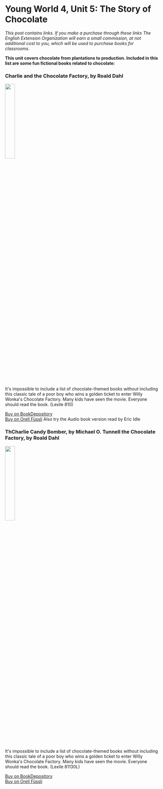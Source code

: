 # Young World 4, Unit 5: The Story of Chocolate

 *This post contains links. If you make a purchase through these links The English Extension Organization will earn a small commission, at not additional cost to you, which will be used to purchase books for classrooms.*

**This unit covers chocolate from plantations to production.  Included in this list are some fun fictional books related to chocolate:**

### Charlie and the Chocolate Factory, by Roald Dahl

<img src="https://imgur.com/.png" width="25%" />

It's impossible to include a list of chocolate-themed books without including this classic tale of a poor boy who wins a golden ticket to enter Willy Wonka's Chocolate Factory.  Many kids have seen the movie.  Everyone should read the book.  (Lexile 810)

<a href="https://www.bookdepository.com/Charlie-Chocolate-Factory-Roald-Dahl/9780142410318?ref=grid-view&qid=16&sr=1-1" rel="nofollow"> Buy on BookDepository</a>  
<a href="https://www.orellfuessli.ch/shop/home/artikeldetails/A10" rel="nofollow">Buy on Orell Füssli</a>
Also try the Audio book version read by Eric Idle

### ThCharlie Candy Bomber, by Michael O. Tunnell  the Chocolate Factory, by Roald Dahl

<img src="https://imgur.com/gSBaQBZoMtnFMg.png" width="25%" />

It's impossible to include a list of chocolate-themed books without including this classic tale of a poor boy who wins a golden ticket to enter Willy Wonka's Chocolate Factory.  Many kids have seen the movie.  Everyone should read the book.  (Lexile 81130L)


<a href="https://www.bookdepository.com/Candy-Bomber-Michael-O-Tunnell/9781580893374?ref=grid-view&qid=166593179629874492171837&sr=1-1" rel="nofollow"> Buy on BookDepository</a>  
<a href="https://www.orellfuessli.ch/shop/home/artikeldetails/A103980152009294094" rel="nofollow">Buy on Orell Füssli</a>
<!--stackedit_data:
eyJoaXN0b3J5IjpbLTEzOTY5NjAzNzIsNjE3MDM3ODE4LC02MD
I4MDI0NDcsOTgzMTA0MzIxXX0=
-->